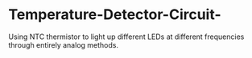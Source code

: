 # Temperature-Detector-Circuit-
Using NTC thermistor to light up different LEDs at different frequencies through entirely analog methods. 

